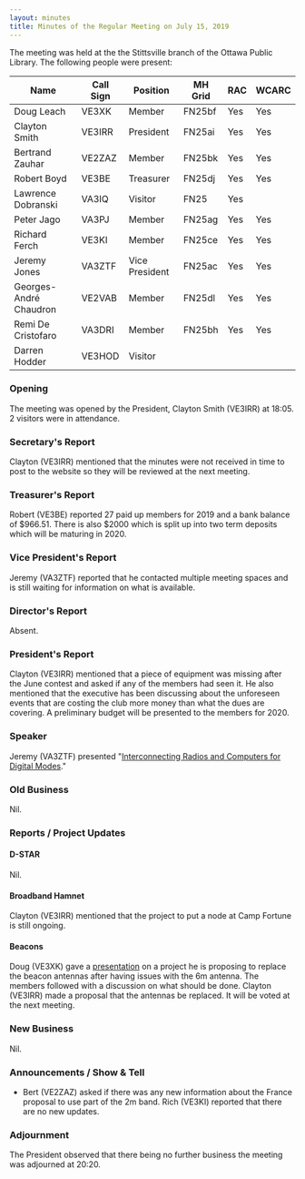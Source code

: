 ```yaml
---
layout: minutes
title: Minutes of the Regular Meeting on July 15, 2019
---
```


The meeting was held at the the Stittsville branch of the Ottawa Public Library.
The following people were present:

| Name                   | Call Sign  | Position         | MH Grid | RAC | WCARC |
|------------------------|------------|------------------|---------|-----|-------|
| Doug Leach             | VE3XK      | Member           | FN25bf  | Yes | Yes   |
| Clayton Smith          | VE3IRR     | President        | FN25ai  | Yes | Yes   |
| Bertrand Zauhar        | VE2ZAZ     | Member           | FN25bk  | Yes | Yes   |
| Robert Boyd            | VE3BE      | Treasurer        | FN25dj  | Yes | Yes   |
| Lawrence Dobranski     | VA3IQ      | Visitor          | FN25    | Yes |       |
| Peter Jago             | VA3PJ      | Member           | FN25ag  | Yes | Yes   |
| Richard Ferch          | VE3KI      | Member           | FN25ce  | Yes | Yes   |
| Jeremy Jones           | VA3ZTF     | Vice President   | FN25ac  | Yes | Yes   |
| Georges-André Chaudron | VE2VAB     | Member           | FN25dl  | Yes | Yes   |
| Remi De Cristofaro     | VA3DRI     | Member           | FN25bh  | Yes | Yes   |
| Darren Hodder          | VE3HOD     | Visitor          |         |     |       |

### Opening

The meeting was opened by the President, Clayton Smith (VE3IRR) at 18:05.
2 visitors were in attendance.

### Secretary's Report

Clayton (VE3IRR) mentioned that the minutes were not received in time to post to the website so they will be reviewed at the next meeting.

### Treasurer's Report

Robert (VE3BE) reported 27 paid up members for 2019 and a bank balance of $966.51.
There is also $2000 which is split up into two term deposits which will be maturing in 2020.

### Vice President's Report

Jeremy (VA3ZTF) reported that he contacted multiple meeting spaces and is still waiting for information on what is available.

### Director's Report

Absent.

### President's Report

Clayton (VE3IRR) mentioned that a piece of equipment was missing after the June contest and asked if any of the members had seen it. He also mentioned that the executive has been discussing about the unforeseen events that are costing the club more money than what the dues are covering. A preliminary budget will be presented to the members for 2020.

### Speaker

Jeremy (VA3ZTF) presented "[Interconnecting Radios and Computers for Digital Modes](../presentations/va3ztf_connecting_radios_and_computers.pdf)."

### Old Business

Nil.

### Reports / Project Updates

#### D-STAR

Nil.

#### Broadband Hamnet

Clayton (VE3IRR) mentioned that the project to put a node at Camp Fortune is still ongoing.

#### Beacons

Doug (VE3XK) gave a [presentation](../presentations/ve3xk_beacon_antennas.pdf) on a project he is proposing to replace the beacon antennas after having issues with the 6m antenna.
The members followed with a discussion on what should be done.
Clayton (VE3IRR) made a proposal that the antennas be replaced. It will be voted at the next meeting.

### New Business

Nil.

### Announcements / Show & Tell

* Bert (VE2ZAZ) asked if there was any new information about the France proposal to use part of the 2m band. Rich (VE3KI) reported that there are no new updates.

### Adjournment

The President observed that there being no further business the meeting was
adjourned at 20:20.
